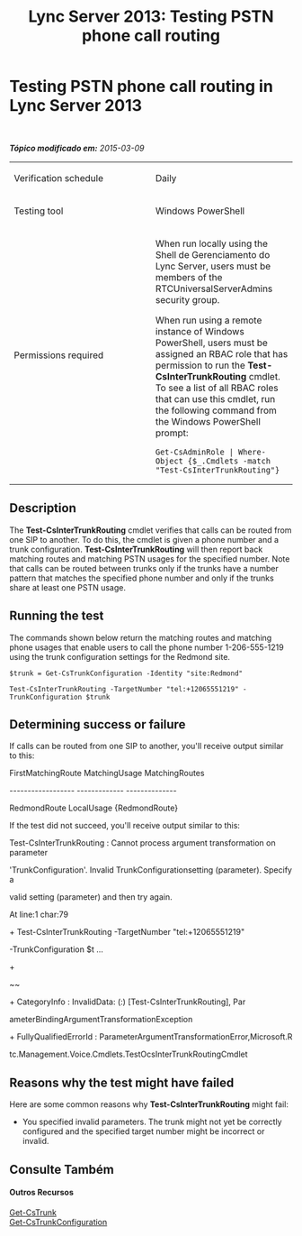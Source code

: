 ﻿---
title: 'Lync Server 2013: Testing PSTN phone call routing'
TOCTitle: Testing PSTN phone call routing
ms:assetid: 301dd44d-03e9-41cd-9722-54e00365aa45
ms:mtpsurl: https://technet.microsoft.com/pt-br/library/Dn727302(v=OCS.15)
ms:contentKeyID: 62388588
ms.date: 05/19/2016
mtps_version: v=OCS.15
ms.translationtype: HT
---

# Testing PSTN phone call routing in Lync Server 2013

 

_**Tópico modificado em:** 2015-03-09_


<table>
<colgroup>
<col style="width: 50%" />
<col style="width: 50%" />
</colgroup>
<tbody>
<tr class="odd">
<td><p>Verification schedule</p></td>
<td><p>Daily</p></td>
</tr>
<tr class="even">
<td><p>Testing tool</p></td>
<td><p>Windows PowerShell</p></td>
</tr>
<tr class="odd">
<td><p>Permissions required</p></td>
<td><p>When run locally using the Shell de Gerenciamento do Lync Server, users must be members of the RTCUniversalServerAdmins security group.</p>
<p>When run using a remote instance of Windows PowerShell, users must be assigned an RBAC role that has permission to run the <strong>Test-CsInterTrunkRouting</strong> cmdlet. To see a list of all RBAC roles that can use this cmdlet, run the following command from the Windows PowerShell prompt:</p>
<pre><code>Get-CsAdminRole | Where-Object {$_.Cmdlets -match &quot;Test-CsInterTrunkRouting&quot;}</code></pre></td>
</tr>
</tbody>
</table>


## Description

The **Test-CsInterTrunkRouting** cmdlet verifies that calls can be routed from one SIP to another. To do this, the cmdlet is given a phone number and a trunk configuration. **Test-CsInterTrunkRouting** will then report back matching routes and matching PSTN usages for the specified number. Note that calls can be routed between trunks only if the trunks have a number pattern that matches the specified phone number and only if the trunks share at least one PSTN usage.

## Running the test

The commands shown below return the matching routes and matching phone usages that enable users to call the phone number 1-206-555-1219 using the trunk configuration settings for the Redmond site.

    $trunk = Get-CsTrunkConfiguration -Identity "site:Redmond"
    
    Test-CsInterTrunkRouting -TargetNumber "tel:+12065551219" -TrunkConfiguration $trunk

## Determining success or failure

If calls can be routed from one SIP to another, you'll receive output similar to this:

FirstMatchingRoute MatchingUsage MatchingRoutes

\------------------ ------------- --------------

RedmondRoute LocalUsage {RedmondRoute}

If the test did not succeed, you'll receive output similar to this:

Test-CsInterTrunkRouting : Cannot process argument transformation on parameter

'TrunkConfiguration'. Invalid TrunkConfigurationsetting (parameter). Specify a

valid setting (parameter) and then try again.

At line:1 char:79

\+ Test-CsInterTrunkRouting -TargetNumber "tel:+12065551219"

\-TrunkConfiguration $t ...

\+

~~

\+ CategoryInfo : InvalidData: (:) \[Test-CsInterTrunkRouting\], Par

ameterBindingArgumentTransformationException

\+ FullyQualifiedErrorId : ParameterArgumentTransformationError,Microsoft.R

tc.Management.Voice.Cmdlets.TestOcsInterTrunkRoutingCmdlet

## Reasons why the test might have failed

Here are some common reasons why **Test-CsInterTrunkRouting** might fail:

  - You specified invalid parameters. The trunk might not yet be correctly configured and the specified target number might be incorrect or invalid.

## Consulte Também

#### Outros Recursos

[Get-CsTrunk](get-cstrunk.md)  
[Get-CsTrunkConfiguration](get-cstrunkconfiguration.md)

